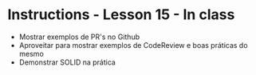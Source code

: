 # Instructions - Lesson 15 - In class

- Mostrar exemplos de PR's no Github
- Aproveitar para mostrar exemplos de CodeReview e boas práticas do mesmo
- Demonstrar SOLID na prática